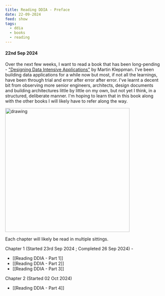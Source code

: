 ```yaml
---
title: Reading DDIA - Preface
date: 22-09-2024
feed: show
tags:
  - ddia
  - books
  - reading
---
```

#### 22nd Sep 2024

Over the next few weeks, I want to read a book that has been long-pending - ["Designing Data Intensive Applications"](https://www.amazon.in/Designing-Data-Intensive-Applications-Reliable-Maintainable/dp/9352135245) by Martin Kleppman. I've been building data applications for a while now but most, if not all the learnings, have been through trial and error after error after error. I've learnt a decent bit from observing more senior engineers, architects, design documents and building architectures little by little on my own, but not yet I think, in a structured, deliberate manner. I'm hoping to learn that in this book along with the other books I will likely have to refer along the way. 


<img src="https://dataintensive.net/images/book-cover.png" alt="drawing" style="width:400px;"/>


Each chapter will likely be read in multiple sittings. 

Chapter 1 (Started 23rd Sep 2024 ; Completed 26 Sep 2024) - 
- [[Reading DDIA - Part 1]]
- [[Reading DDIA - Part 2]]
- [[Reading DDIA - Part 3]]

Chapter 2 (Started 02 Oct 2024)
- [[Reading DDIA - Part 4]]
